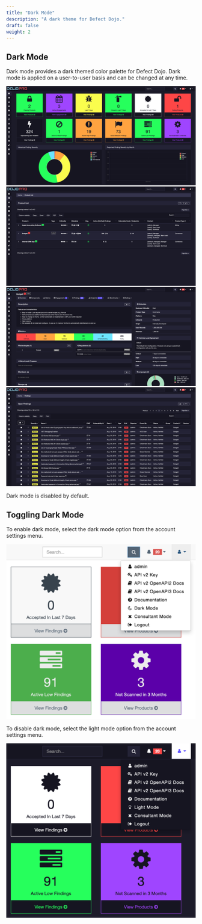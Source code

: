 ```yaml
---
title: "Dark Mode"
description: "A dark theme for Defect Dojo."
draft: false
weight: 2
---
```


## Dark Mode

Dark mode provides a dark themed color palette for Defect Dojo. Dark mode is applied on a user-to-user basis and can be changed at any time.

![Dark Mode Dashboard](proprietary_plugins/images/dm-dashboard.png)
![Dark Mode All Products](proprietary_plugins/images/dm-all-products.png)
![Dark Mode Product](proprietary_plugins/images/dm-product.png)
![Dark Mode Findings](proprietary_plugins/images/dm-findings.png)

Dark mode is disabled by default.

## Toggling Dark Mode

To enable dark mode, select the dark mode option from the account settings menu.

![Enabling Dark Mode](proprietary_plugins/images/cm-dm-disabled.png)

To disable dark mode, select the light mode option from the account settings menu.

![Disabling Dark Mode](proprietary_plugins/images/dm-enabled.png)